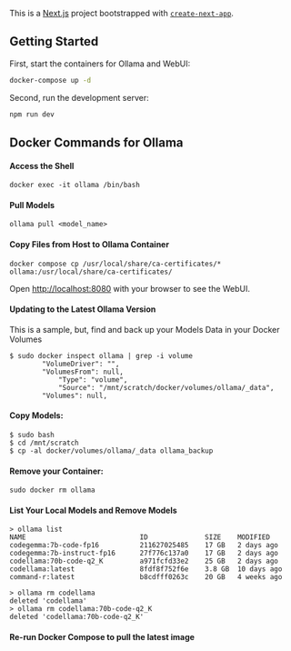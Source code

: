 This is a [Next.js](https://nextjs.org) project bootstrapped with [`create-next-app`](https://github.com/vercel/next.js/tree/canary/packages/create-next-app).

## Getting Started

First, start the containers for Ollama and WebUI:

```bash
docker-compose up -d
```

Second, run the development server:

```bash
npm run dev

```
## Docker Commands for Ollama

####  Access the Shell

    docker exec -it ollama /bin/bash

####  Pull Models

    ollama pull <model_name>

####  Copy Files from Host to Ollama Container

    docker compose cp /usr/local/share/ca-certificates/*  ollama:/usr/local/share/ca-certificates/

Open [http://localhost:8080](http://localhost:8080) with your browser to see the WebUI.

#### Updating to the Latest Ollama Version

This is a sample, but, find and back up your Models Data in your Docker Volumes

    $ sudo docker inspect ollama | grep -i volume
            "VolumeDriver": "",
            "VolumesFrom": null,
                "Type": "volume",
                "Source": "/mnt/scratch/docker/volumes/ollama/_data",
            "Volumes": null,

#### Copy Models:

    $ sudo bash
    $ cd /mnt/scratch
    $ cp -al docker/volumes/ollama/_data ollama_backup

#### Remove your Container:

    sudo docker rm ollama

#### List Your Local Models and Remove Models

    > ollama list
    NAME                           	ID          	SIZE  	MODIFIED     
    codegemma:7b-code-fp16         	211627025485	17 GB 	2 days ago  	
    codegemma:7b-instruct-fp16     	27f776c137a0	17 GB 	2 days ago  	
    codellama:70b-code-q2_K        	a971fcfd33e2	25 GB 	2 days ago  	
    codellama:latest               	8fdf8f752f6e	3.8 GB	10 days ago 	
    command-r:latest               	b8cdfff0263c	20 GB 	4 weeks ago 

    > ollama rm codellama
    deleted 'codellama'
    > ollama rm codellama:70b-code-q2_K 
    deleted 'codellama:70b-code-q2_K'
    


#### Re-run Docker Compose to pull the latest image

    